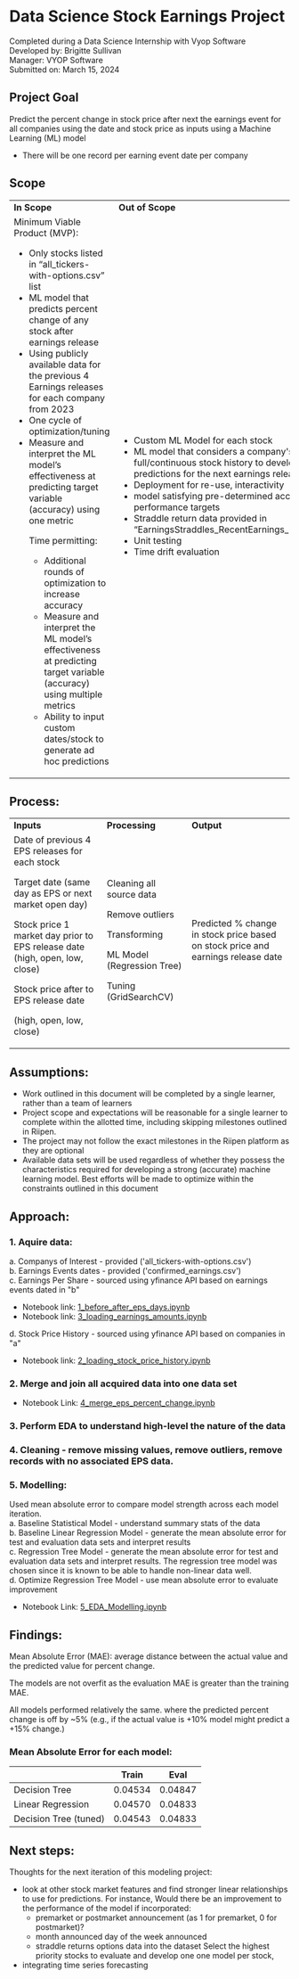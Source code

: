 # Data Science Stock Earnings Project  </br>
Completed during a Data Science Internship with Vyop Software </br>
Developed by: Brigitte Sullivan</br>
Manager: VYOP Software </br>
Submitted on: March 15, 2024 </br>

## Project Goal
Predict the percent change in stock price after next the earnings event for all companies using the date and stock price as inputs using a Machine Learning (ML) model
* There will be one record per earning event date per company

## Scope

<table>
  <tr>
   <td><strong>In Scope</strong>
   </td>
   <td><strong>Out of Scope</strong>
   </td>
  </tr>
  <tr>
   <td>Minimum Viable Product (MVP):
<ul>

<li>Only stocks listed in “all_tickers-with-options.csv” list

<li>ML model that predicts percent change of any stock after earnings release

<li>Using publicly available data for the previous 4 Earnings releases for each company from 2023

<li>One cycle of optimization/tuning

<li>Measure and interpret the ML model’s effectiveness at predicting target variable (accuracy) using one metric

<p>
Time permitting:
<ul>

<li>Additional rounds of optimization to increase accuracy

<li>Measure and interpret the ML model’s effectiveness at predicting target variable (accuracy) using multiple metrics

<li>Ability to input custom dates/stock to generate ad hoc predictions
</li>
</ul>
</li>
</ul>
   </td>
   <td>
<ul>

<li>Custom ML Model for each stock  

<li>ML model that considers a company's full/continuous stock history to develop predictions for the next earnings release

<li>Deployment for re-use, interactivity

<li>model satisfying pre-determined accuracy performance targets

<li>Straddle return data provided in “EarningsStraddles_RecentEarnings_Results.csv”

<li>Unit testing

<li>Time drift evaluation
</li>
</ul>
   </td>
  </tr>
</table>


## Process:

<table>
  <tr>
   <td><strong>Inputs</strong>
   </td>
   <td><strong>Processing</strong>
   </td>
   <td><strong>Output</strong>
   </td>
  </tr>
  <tr>
   <td>Date of previous 4 EPS releases for each stock
<p>
Target date (same day as EPS or next market open day)
<p>
Stock price 1 market day prior to EPS release date (high, open, low, close) 
<p>
Stock price after to EPS release date
<p>
(high, open, low, close) 
   </td>
   <td> 
   <p>
   Cleaning all source data
   <p>
   Remove outliers
   <p>
   Transforming 
<p>
ML Model (Regression Tree)
<p>
Tuning (GridSearchCV)
</li>
</ul>
   </td>
   <td>Predicted % change in stock price based on stock price and earnings release date
   </td>
  </tr>
</table>


## Assumptions:

* Work outlined in this document will be completed by a single learner, rather than a team of learners
* Project scope and expectations will be reasonable for a single learner to complete within the allotted time, including skipping milestones outlined in Riipen.
* The project may not follow the exact milestones in the Riipen platform as they are optional
* Available data sets will be used regardless of whether they possess the characteristics required for developing a strong (accurate) machine learning model. Best efforts will be made to optimize within the constraints outlined in this document


## Approach: 
### 1. Aquire data: </br>
   a. Companys of Interest - provided ('all_tickers-with-options.csv') </br>
   b. Earnings Events dates - provided ('confirmed_earnings.csv')  </br>
   c. Earnings Per Share - sourced using yfinance API based on earnings events dated in "b" </br> 
   * Notebook link: [1_before_after_eps_days.ipynb](https://github.com/brigittesullivan/eps-stock-market-ml-project/blob/main/1_loading_before_after_eps_days.ipynb) </br>
   * Notebook link: [3_loading_earnings_amounts.ipynb](https://github.com/brigittesullivan/eps-stock-market-ml-project/blob/main/3_loading_earnings_amounts.ipynb)</br>

   d. Stock Price History - sourced using yfinance API based on companies in "a" </br>
   * Notebook link: 
   [2_loading_stock_price_history.ipynb](https://github.com/brigittesullivan/eps-stock-market-ml-project/blob/main/2_loading_stock_price_history.ipynb)

### 2. Merge and join all acquired data into one data set </br>
   * Notebook Link: [4_merge_eps_percent_change.ipynb](https://github.com/brigittesullivan/eps-stock-market-ml-project/blob/main/4_merge_eps_percent_change.ipynb)
   
### 3. Perform EDA to understand high-level the nature of the data

### 4. Cleaning - remove missing values, remove outliers, remove records with no associated EPS data. 

### 5. Modelling: </br>
   Used mean absolute error to compare model strength across each model iteration.  </br>
   a. Baseline Statistical Model - understand summary stats of the data</br>
   b. Baseline Linear Regression Model - generate the mean absolute error for test and evaluation data sets and interpret results</br>
   c.  Regression Tree Model - generate the mean absolute error for test and evaluation data sets and interpret results. The regression tree model was chosen since it is known to be able to handle non-linear data well. </br>
   d. Optimize Regression Tree Model - use mean absolute error to evaluate improvement </br>
   * Notebook Link: [5_EDA_Modelling.ipynb](https://github.com/brigittesullivan/eps-stock-market-ml-project/blob/main/5_EDA_Modelling.ipynb)
   
   
## Findings: 

Mean Absolute Error (MAE): average distance between the actual value and the predicted value for percent change. 

The models are not overfit as the evaluation MAE is greater than the training MAE.

All models performed relatively the same. where the predicted percent change is off by ~5% (e.g., if the actual value is +10% model might predict a +15% change.)

### Mean Absolute Error for each model:

|           |Train                  |Eval               |
|-----------|-------------|-------------------|
|Decision Tree             |0.04534    |0.04847|
|Linear Regression         |0.04570    |0.04833|
|Decision Tree (tuned)     |0.04543    |0.04833|


## Next steps:
Thoughts for the next iteration of this modeling project:

* look at other stock market features and find stronger linear relationships to use for predictions. For instance,  Would there be an improvement to the performance of the model if incorporated:
   * premarket or postmarket announcement (as 1 for premarket, 0 for postmarket)?
   * month announced
day of the week announced
   * straddle returns options data into the dataset
Select the highest priority stocks to evaluate and develop one one model per stock, 
* integrating time series forecasting







